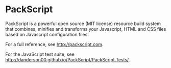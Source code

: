 PackScript
==========

PackScript is a powerful open source (MIT license) resource build system that combines, minifies and transforms your Javascript, HTML and CSS files based on Javascript configuration files.

For a full reference, see http://packscript.com.

For the JavaScript test suite, see http://danderson00.github.io/PackScript/PackScript.Tests/.